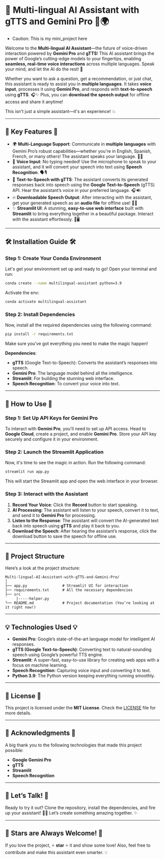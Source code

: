 # 🚀 **Multi-lingual AI Assistant with gTTS and Gemini Pro** 🤖🌍
* Caution: This is my mini_project here

Welcome to the **Multi-lingual AI Assistant**—the future of voice-driven interaction powered by **Gemini Pro** and **gTTS**! This AI assistant brings the power of Google’s cutting-edge models to your fingertips, enabling **seamless, real-time voice interactions** across multiple languages. Speak your mind, and let the AI do the rest! 🌟

Whether you want to ask a question, get a recommendation, or just chat, this assistant is ready to assist you in **multiple languages**. It takes **voice input**, processes it using **Gemini Pro**, and responds with **text-to-speech** using **gTTS**. 🎧✨ Plus, you can **download the speech output** for offline access and share it anytime!

This isn't just a simple assistant—it's an experience! 💥

---

## 🚨 **Key Features** 🚨

- 🌍 **Multi-Language Support**: Communicate in **multiple languages** with Gemini Pro’s robust capabilities—whether you're in English, Spanish, French, or many others! The assistant speaks your language. 💬🌐
- 🎤 **Voice Input**: No typing needed! Use the microphone to speak to your assistant, and it will convert your speech into text using **Speech Recognition**. 🗣️🎙️
- 🔄 **Text-to-Speech with gTTS**: The assistant converts its generated responses back into speech using the **Google Text-to-Speech** (gTTS) API. Hear the assistant’s voice in your preferred language. 🎧🔊
- 🔥 **Downloadable Speech Output**: After interacting with the assistant, get your generated speech as an **audio file** for offline use! 💾📲
- ✨ **Streamlit UI**: A stunning, **easy-to-use web interface** built with **Streamlit** to bring everything together in a beautiful package. Interact with the assistant effortlessly. 🎨🖥️

---

## 🛠️ **Installation Guide** 🛠️

### Step 1: Create Your Conda Environment

Let's get your environment set up and ready to go! Open your terminal and run:

```bash
conda create --name multilingual-assistant python=3.9
```
Activate the env:
```bash
conda activate multilingual-assistant
```

### Step 2: Install Dependencies

Now, install all the required dependencies using the following command:

```bash
pip install -r requirements.txt
```

Make sure you’ve got everything you need to make the magic happen!

**Dependencies**:
- **gTTS** (Google Text-to-Speech): Converts the assistant’s responses into speech.
- **Gemini Pro**: The language model behind all the intelligence.
- **Streamlit**: For building the stunning web interface.
- **Speech Recognition**: To convert your voice into text.

---

## 🚀 **How to Use** 🚀

### Step 1: Set Up API Keys for Gemini Pro

To interact with **Gemini Pro**, you'll need to set up API access. Head to **Google Cloud**, create a project, and enable **Gemini Pro**. Store your API key securely and configure it in your environment.

### Step 2: Launch the Streamlit Application

Now, it's time to see the magic in action. Run the following command:

```bash
streamlit run app.py
```

This will start the Streamlit app and open the web interface in your browser.

### Step 3: Interact with the Assistant

1. **Record Your Voice**: Click the **Record** button to start speaking.
2. **AI Processing**: The assistant will listen to your speech, convert it to text, and send it to **Gemini Pro** for processing.
3. **Listen to the Response**: The assistant will convert the AI-generated text back into speech using **gTTS** and play it back to you.
4. **Download the Speech**: After hearing the assistant’s response, click the download button to save the speech for offline use.

---

## 📂 **Project Structure**

Here’s a look at the project structure:

```
Multi-lingual-AI-Assistant-with-gTTS-and-Gemini-Pro/
│
├── app.py                # Streamlit UI for interaction
├── requirements.txt      # All the necessary dependencies
├── src      
     |-----helper.py
└── README.md             # Project documentation (You’re looking at it right now!)
```

---

## 💡 **Technologies Used** 💡

- **Gemini Pro**: Google’s state-of-the-art language model for intelligent AI responses.
- **gTTS (Google Text-to-Speech)**: Converting text to natural-sounding speech using Google’s powerful TTS engine.
- **Streamlit**: A super-fast, easy-to-use library for creating web apps with a focus on machine learning.
- **Speech Recognition**: Capturing voice input and converting it to text.
- **Python 3.9**: The Python version keeping everything running smoothly.

---



## 📜 **License** 📜

This project is licensed under the **MIT License**. Check the [LICENSE](LICENSE) file for more details.

---

## 🙏 **Acknowledgments** 🙏

A big thank you to the following technologies that made this project possible:

- **Google Gemini Pro**
- **gTTS**
- **Streamlit**
- **Speech Recognition**

---

## 🎉 **Let’s Talk!** 🎉

Ready to try it out? Clone the repository, install the dependencies, and fire up your assistant! 🚀💬 Let’s create something amazing together. ✨

---

## 🌟 **Stars are Always Welcome!** 🌟

If you love the project, ⭐ **star** ⭐ it and show some love! Also, feel free to contribute and make this assistant even smarter. 💡

